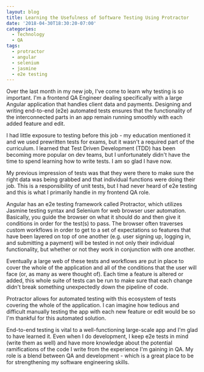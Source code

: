 ```yaml
---
layout: blog
title: Learning the Usefulness of Software Testing Using Protractor
date: '2018-04-30T18:30:20-07:00'
categories:
  - Technology
  - QA
tags:
  - protractor
  - angular
  - selenium
  - jasmine
  - e2e testing
---
```

Over the last month in my new job, I've come to learn why testing is so important. I'm a frontend QA Engineer dealing specifically with a large Angular application that handles client data and payments. Designing and writing end-to-end (e2e) automated tests ensures that the functionality of the interconnected parts in an app remain running smoothly with each added feature and edit.

I had little exposure to testing before this job - my education mentioned it and we used prewritten tests for exams, but it wasn't a required part of the curriculum. I learned that Test Driven Development (TDD) has been becoming more popular on dev teams, but I unfortunately didn't have the time to spend learning how to write tests. I am so glad I have now.

My previous impression of tests was that they were there to make sure the right data was being grabbed and that individual functions were doing their job. This is a responsibility of unit tests, but I had never heard of e2e testing and this is what I primarily handle in my frontend QA role.

Angular has an e2e testing framework called Protractor, which utilizes Jasmine testing syntax and Selenium for web browser user automation. Basically, you guide the browser on what it should do and then give it conditions in order for the test(s) to pass. The browser often traverses custom workflows in order to get to a set of expectations so features that have been layered on top of one another (e.g. user signing up, logging in, and submitting a payment) will be tested in not only their individual functionality, but whether or not they work in conjunction with one another.

Eventually a large web of these tests and workflows are put in place to cover the whole of the application and all of the conditions that the user will face (or, as many as were thought of). Each time a feature is altered or added, this whole suite of tests can be run to make sure that each change didn't break something unexpectedly down the pipeline of code.

Protractor allows for automated testing with this ecosystem of tests covering the whole of the application. I can imagine how tedious and difficult manually testing the app with each new feature or edit would be so I'm thankful for this automated solution.

End-to-end testing is vital to a well-functioning large-scale app and I'm glad to have learned it. Even when I do development, I keep e2e tests in mind (write them as well) and have more knowledge about the potential ramifications of the code I write from the experience I'm gaining in QA. My role is a blend between QA and development - which is a great place to be for strengthening my software engineering skills.
